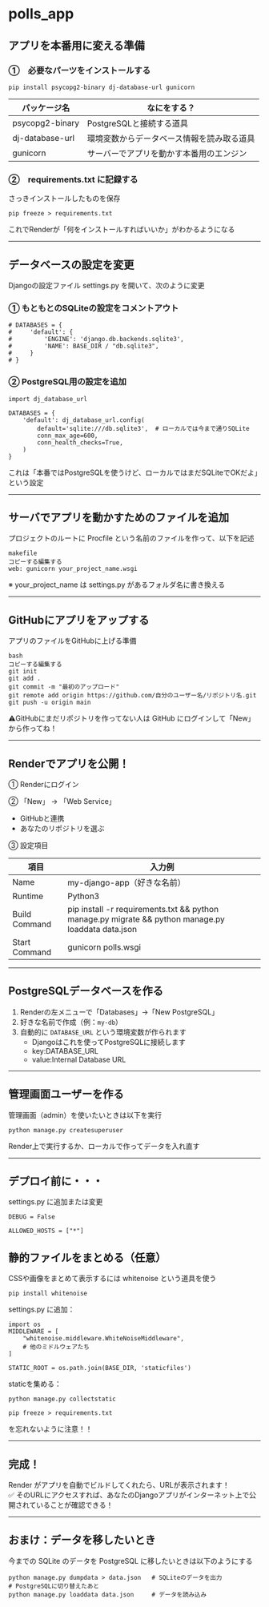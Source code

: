 # polls_app

## アプリを本番用に変える準備
### ①　必要なパーツをインストールする
```
pip install psycopg2-binary dj-database-url gunicorn
```

|パッケージ名|なにをする？|
|---|---|
|psycopg2-binary|PostgreSQLと接続する道具|
|dj-database-url|環境変数からデータベース情報を読み取る道具|
|gunicorn|サーバーでアプリを動かす本番用のエンジン|

### ②　requirements.txt に記録する
さっきインストールしたものを保存
```
pip freeze > requirements.txt
```
これでRenderが「何をインストールすればいいか」がわかるようになる

---
## データベースの設定を変更
Djangoの設定ファイル settings.py を開いて、次のように変更
### ① もともとのSQLiteの設定をコメントアウト

```
# DATABASES = {
#     'default': {
#         'ENGINE': 'django.db.backends.sqlite3',
#         'NAME': BASE_DIR / "db.sqlite3",
#     }
# }
```

### ② PostgreSQL用の設定を追加
```
import dj_database_url

DATABASES = {
    'default': dj_database_url.config(
        default='sqlite:///db.sqlite3',  # ローカルでは今まで通りSQLite
        conn_max_age=600,
        conn_health_checks=True,
    )
}

```
これは「本番ではPostgreSQLを使うけど、ローカルではまだSQLiteでOKだよ」という設定

---
## サーバでアプリを動かすためのファイルを追加
プロジェクトのルートに Procfile という名前のファイルを作って、以下を記述
```
makefile
コピーする編集する
web: gunicorn your_project_name.wsgi
```
※ your_project_name は settings.py があるフォルダ名に書き換える

---
## GitHubにアプリをアップする
アプリのファイルをGitHubに上げる準備
```
bash
コピーする編集する
git init
git add .
git commit -m "最初のアップロード"
git remote add origin https://github.com/自分のユーザー名/リポジトリ名.git
git push -u origin main
```
⚠️GitHubにまだリポジトリを作ってない人は GitHub にログインして「New」から作ってね！

---
## Renderでアプリを公開！
① Renderにログイン

② 「New」 → 「Web Service」
- GitHubと連携
- あなたのリポジトリを選ぶ
  
③ 設定項目

|項目|入力例|
|---|---|
|Name|my-django-app（好きな名前）|
|Runtime|Python3|
|Build Command|pip install -r requirements.txt && python manage.py migrate && python manage.py loaddata data.json|
|Start Command|gunicorn polls.wsgi|

---
## PostgreSQLデータベースを作る
1. Renderの左メニューで「Databases」→「New PostgreSQL」
2. 好きな名前で作成（例：`my-db`）
3. 自動的に `DATABASE_URL` という環境変数が作られます
    - Djangoはこれを使ってPostgreSQLに接続します
    - key:DATABASE_URL
    - value:Internal Database URL
      
---
## 管理画面ユーザーを作る
管理画面（admin）を使いたいときは以下を実行
```
python manage.py createsuperuser
```
Render上で実行するか、ローカルで作ってデータを入れ直す

---
## デプロイ前に・・・

settings.py に追加または変更
```
DEBUG = False

ALLOWED_HOSTS = ["*"]
```

## 静的ファイルをまとめる（任意）
CSSや画像をまとめて表示するには whitenoise という道具を使う
```
pip install whitenoise
```
settings.py に追加：
```
import os
MIDDLEWARE = [
    "whitenoise.middleware.WhiteNoiseMiddleware",
    # 他のミドルウェアたち
]

STATIC_ROOT = os.path.join(BASE_DIR, 'staticfiles')
```
staticを集める：
```
python manage.py collectstatic
```
```
pip freeze > requirements.txt
```
を忘れないように注意！！

---
## 完成！
Render がアプリを自動でビルドしてくれたら、URLが表示されます！\
✅ そのURLにアクセスすれば、あなたのDjangoアプリがインターネット上で公開されていることが確認できる！

---
## おまけ：データを移したいとき
今までの SQLite のデータを PostgreSQL に移したいときは以下のようにする
```
python manage.py dumpdata > data.json   # SQLiteのデータを出力
# PostgreSQLに切り替えたあと
python manage.py loaddata data.json     # データを読み込み
```
